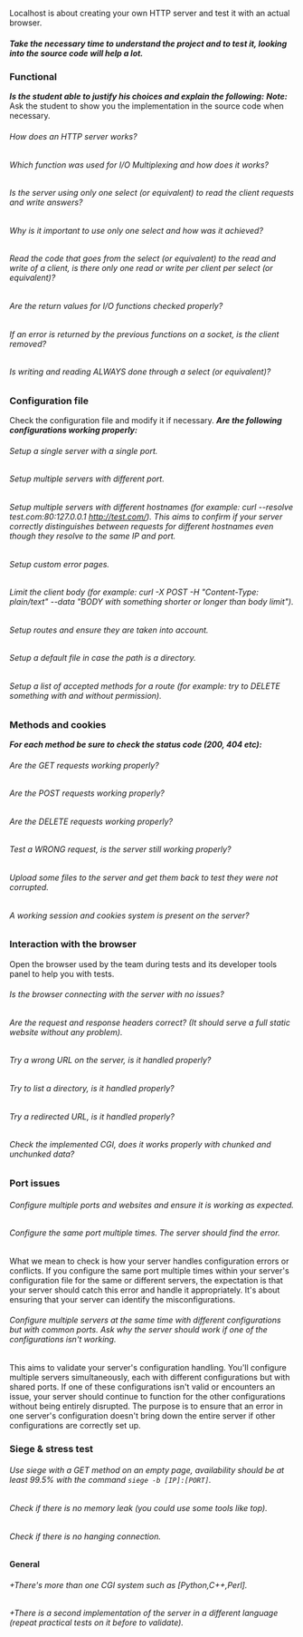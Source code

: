 Localhost is about creating your own HTTP server and test it with an actual browser.

##### Take the necessary time to understand the project and to test it, looking into the source code will help a lot.

### Functional

**_Is the student able to justify his choices and explain the following:_**
**_Note:_** Ask the student to show you the implementation in the source code when necessary.

###### How does an HTTP server works?

###### Which function was used for I/O Multiplexing and how does it works?

###### Is the server using only one select (or equivalent) to read the client requests and write answers?

###### Why is it important to use only one select and how was it achieved?

###### Read the code that goes from the select (or equivalent) to the read and write of a client, is there only one read or write per client per select (or equivalent)?

###### Are the return values for I/O functions checked properly?

###### If an error is returned by the previous functions on a socket, is the client removed?

###### Is writing and reading ALWAYS done through a select (or equivalent)?

### Configuration file

Check the configuration file and modify it if necessary.
**_Are the following configurations working properly:_**

###### Setup a single server with a single port.

###### Setup multiple servers with different port.

###### Setup multiple servers with different hostnames (for example: curl --resolve test.com:80:127.0.0.1 http://test.com/). This aims to confirm if your server correctly distinguishes between requests for different hostnames even though they resolve to the same IP and port.

###### Setup custom error pages.

###### Limit the client body (for example: curl -X POST -H "Content-Type: plain/text" --data "BODY with something shorter or longer than body limit").

###### Setup routes and ensure they are taken into account.

###### Setup a default file in case the path is a directory.

###### Setup a list of accepted methods for a route (for example: try to DELETE something with and without permission).

### Methods and cookies

**_For each method be sure to check the status code (200, 404 etc):_**

###### Are the GET requests working properly?

###### Are the POST requests working properly?

###### Are the DELETE requests working properly?

###### Test a WRONG request, is the server still working properly?

###### Upload some files to the server and get them back to test they were not corrupted.

###### A working session and cookies system is present on the server?

### Interaction with the browser

Open the browser used by the team during tests and its developer tools panel to help you with tests.

###### Is the browser connecting with the server with no issues?

###### Are the request and response headers correct? (It should serve a full static website without any problem).

###### Try a wrong URL on the server, is it handled properly?

###### Try to list a directory, is it handled properly?

###### Try a redirected URL, is it handled properly?

###### Check the implemented CGI, does it works properly with chunked and unchunked data?

### Port issues

###### Configure multiple ports and websites and ensure it is working as expected.

###### Configure the same port multiple times. The server should find the error.

What we mean to check is how your server handles configuration errors or conflicts. If you configure the same port multiple times within your server's configuration file for the same or different servers, the expectation is that your server should catch this error and handle it appropriately. It's about ensuring that your server can identify the misconfigurations.

###### Configure multiple servers at the same time with different configurations but with common ports. Ask why the server should work if one of the configurations isn't working.

This aims to validate your server's configuration handling.
You'll configure multiple servers simultaneously, each with different configurations but with shared ports. If one of these configurations isn't valid or encounters an issue, your server should continue to function for the other configurations without being entirely disrupted. The purpose is to ensure that an error in one server's configuration doesn't bring down the entire server if other configurations are correctly set up.

### Siege & stress test

###### Use siege with a GET method on an empty page, availability should be at least 99.5% with the command `siege -b [IP]:[PORT]`.

###### Check if there is no memory leak (you could use some tools like top).

###### Check if there is no hanging connection.

#### General

###### +There's more than one CGI system such as [Python,C++,Perl].

###### +There is a second implementation of the server in a different language (repeat practical tests on it before to validate).
